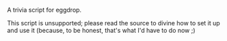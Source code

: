 A trivia script for eggdrop.

This script is unsupported; please read the source to divine how to set it up and use it (because, to be honest, that's what I'd have to do now ;)


